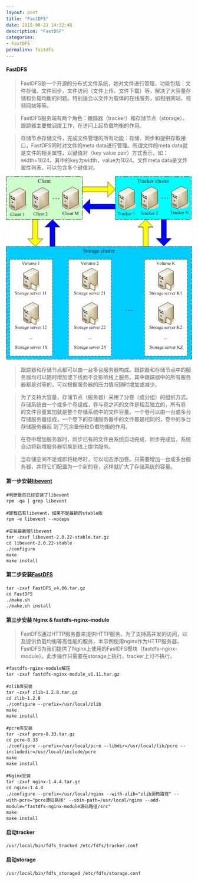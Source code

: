 ```yaml
---
layout: post
title: "FastDFS"
date: 2015-08-21 14:32:48
description: "FastDSF"
categories:
- FastDFS
permalink: fastdfs
---
```

#### FastDFS

> FastDFS是一个开源的分布式文件系统，她对文件进行管理，功能包括：文件存储、文件同步、文件访问（文件上传、文件下载）等，解决了大容量存储和负载均衡的问题。特别适合以文件为载体的在线服务，如相册网站、视频网站等等。

> FastDFS服务端有两个角色：跟踪器（tracker）和存储节点（storage）。跟踪器主要做调度工作，在访问上起负载均衡的作用。

> 存储节点存储文件，完成文件管理的所有功能：存储、同步和提供存取接口，FastDFS同时对文件的meta data进行管理。所谓文件的meta data就是文件的相关属性，以键值对（key value pair）方式表示，如：width=1024，其中的key为width，value为1024。文件meta data是文件属性列表，可以包含多个键值对。

![](/assets/img/fastdfs.jpg)

> 跟踪器和存储节点都可以由一台多台服务器构成。跟踪器和存储节点中的服务器均可以随时增加或下线而不会影响线上服务。其中跟踪器中的所有服务器都是对等的，可以根据服务器的压力情况随时增加或减少。


> 为了支持大容量，存储节点（服务器）采用了分卷（或分组）的组织方式。存储系统由一个或多个卷组成，卷与卷之间的文件是相互独立的，所有卷 的文件容量累加就是整个存储系统中的文件容量。一个卷可以由一台或多台存储服务器组成，一个卷下的存储服务器中的文件都是相同的，卷中的多台存储服务器起 到了冗余备份和负载均衡的作用。

> 在卷中增加服务器时，同步已有的文件由系统自动完成，同步完成后，系统自动将新增服务器切换到线上提供服务。

> 当存储空间不足或即将耗尽时，可以动态添加卷。只需要增加一台或多台服务器，并将它们配置为一个新的卷，这样就扩大了存储系统的容量。

#### 第一步安装[libevent](/downloads/fastdfs/libevent-2.0.22-stable.tar.gz)

```vim
#判断是否已经安装了libevent
rpm -qa | grep libevent

#卸载已有libevent，如果不是最新的stable版
rpm -e libevent --nodeps

#安装最新版libevent
tar -zxvf libevent-2.0.22-stable.tar.gz
cd libevent-2.0.22-stable
./configure
make
make install
```

#### 第二步安装[FastDFS](/downloads/fastdfs/FastDFS_v4.06.tar.gz)

```vim
tar -zxvf FastDFS_v4.06.tar.gz
cd FastDFS
./make.sh
./make.sh install
```

#### 第三步安装 Nginx & fastdfs-nginx-module

> FastDFS通过HTTP服务器来提供HTTP服务。为了支持高并发的访问，以及提供负载均衡等高性能的服务，本示例使用nginx作为HTTP服务器，FastDFS为我们提供了Nginx上使用的FastDFS模块（fastdfs-nginx-module）。此步操作只需要在storage上执行，tracker上可不执行。

```vim
#fastdfs-nginx-module解压
tar -zxvf fastdfs-nginx-module_v1.11.tar.gz

#zlib库安装
tar -zxvf zlib-1.2.8.tar.gz
cd zlib-1.2.8
./configure --prefix=/usr/local/zlib
make
make install

#pcre库安装
tar -zxvf pcre-8.33.tar.gz
cd pcre-8.33
./configure --prefix=/usr/local/pcre --libdir=/usr/local/lib/pcre --includedir=/usr/local/include/pcre
make
make install

#Nginx安装
tar -zxvf nginx-1.4.4.tar.gz
cd nginx-1.4.4
./configure --prefix=/usr/local/nginx --with-zlib="zlib源码路径" --with-pcre="pcre源码路径" --sbin-path=/usr/local/nginx --add-module="fastdfs-nginx-module源码路径/src"
make
make install
```

#### 启动tracker

```vim
/usr/local/bin/fdfs_tracked /etc/fdfs/tracker.conf
```

#### 启动storage

```vim
/usr/local/bin/fdfs_storaged /etc/fdfs/storage.conf
```

